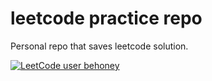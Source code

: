 # leetcode practice repo

Personal repo that saves leetcode solution.



[![LeetCode user behoney](https://img.shields.io/badge/dynamic/json?style=flat-square&labelColor=black&color=%23ffa116&label=Solved&query=solved&url=https%3A%2F%2Fleetcode-badge.vercel.app%2Fapi%2Fusers%2Fbehoney&logo=leetcode&logoColor=yellow)](https://leetcode.com/behoney/)

